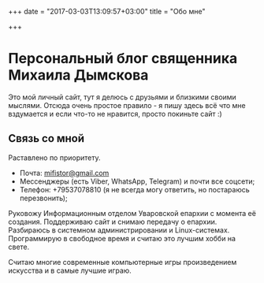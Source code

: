 +++
date = "2017-03-03T13:09:57+03:00"
title = "Обо мне"

+++

# Персональный блог священника Михаила Дымскова

Это мой личный сайт, тут я делюсь с друзьями и близкими своими мыслями. Отсюда очень простое правило - я пишу здесь всё что мне вздумается и если что-то не нравится, просто покиньте сайт :)


## Связь со мной

Раставлено по приоритету.

* Почта: mifistor@gmail.com
* Мессенджеры (есть Viber, WhatsApp, Telegram) и почти все соцсети;
* Телефон: +79537078810 (я не всегда могу ответить, но постараюсь перезвонить);

Руковожу Информационным отделом Уваровской епархии с момента её создания. Поддерживаю сайт и снимаю передачу о епархии. Разбираюсь в системном администрировании и Linux-системах. Программирую в свободное время и считаю это лучшим хобби на свете.  

Считаю многие современные компьютерные игры произведением искусства и в самые лучшие играю.


